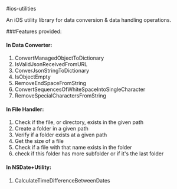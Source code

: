#ios-utilities

An iOS utility library for data conversion &  data handling operations.

###Features provided:

#### In Data Converter:
1. ConvertManagedObjectToDictionary
2. IsValidJsonReceivedFromURL
3. ConverJsonStringToDictionary
4. IsObjectEmpty
5. RemoveEndSpaceFromString
6. ConvertSequencesOfWhiteSpaceIntoSingleCharacter
7. RemoveSpecialCharactersFromString

#### In File Handler:
1. Check if the file, or directory, exists in the given path
2. Create a folder in a given path
3. Verify if a folder exists at a given path
4. Get the size of a file
5. Check if a file with that name exists in the folder
6. check if this folder has more subfolder or if it's the last folder

#### In NSDate+Utility:
1. CalculateTimeDifferenceBetweenDates

